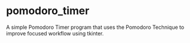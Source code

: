 # pomodoro_timer
A simple Pomodoro Timer program that uses the Pomodoro Technique to improve focused workflow using tkinter.
